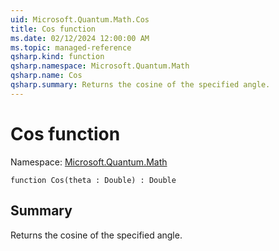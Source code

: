 ```yaml
---
uid: Microsoft.Quantum.Math.Cos
title: Cos function
ms.date: 02/12/2024 12:00:00 AM
ms.topic: managed-reference
qsharp.kind: function
qsharp.namespace: Microsoft.Quantum.Math
qsharp.name: Cos
qsharp.summary: Returns the cosine of the specified angle.
---
```


# Cos function

Namespace: [Microsoft.Quantum.Math](xref:Microsoft.Quantum.Math)

```qsharp
function Cos(theta : Double) : Double
```

## Summary
Returns the cosine of the specified angle.
